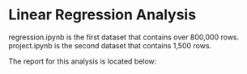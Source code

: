 # Linear Regression Analysis

regression.ipynb is the first dataset that contains over 800,000 rows.
project.ipynb  is the second dataset that contains 1,500 rows.

The report for this analysis is located below:

